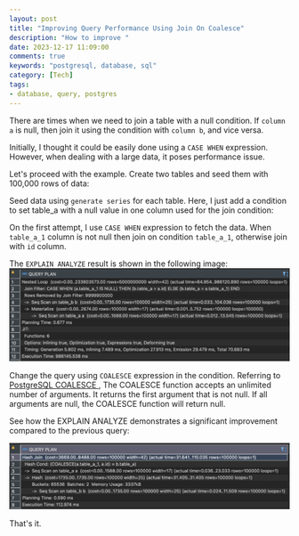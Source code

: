 ```yaml
---
layout: post
title: "Improving Query Performance Using Join On Coalesce"
description: "How to improve "
date: 2023-12-17 11:09:00
comments: true
keywords: "postgresql, database, sql"
category: [Tech]
tags:
- database, query, postgres
---
```


There are times when we need to join a table with a null condition. If `column a` is null, then join it using the condition with `column b`, and vice versa.

Initially, I thought it could be easily done using a `CASE WHEN` expression. However, when dealing with a large data, it poses performance issue.

Let's proceed with the example. 
Create two tables and seed them with 100,000 rows of data:
<script src="https://gist.github.com/ameliarahman/7af1db68d32108f2f49c2b65dffeda7f.js"></script>

Seed data using `generate series` for each table. Here, I just add a condition to set table_a with a null value in one column used for the join condition:
<script src="https://gist.github.com/ameliarahman/21a61ca6a27c5773abb0ce7b828efd1e.js"></script>


On the first attempt, I use `CASE WHEN` expression to fetch the data. When `table_a_1` column is not null then join on condition `table_a_1`, otherwise join with `id` column.
<script src="https://gist.github.com/ameliarahman/79b0ea419f49a543f8325057508e2bf9.js"></script>
The `EXPLAIN ANALYZE` result is shown in the following image:
![](../assets/img/join_coalesce/explain1.png)

Change the query using `COALESCE` expression in the condition. Referring to <a href="https://www.postgresqltutorial.com/postgresql-tutorial/postgresql-coalesce/" target="_top"> PostgreSQL COALESCE </a>, The COALESCE function accepts an unlimited number of arguments. It returns the first argument that is not null. If all arguments are null, the COALESCE function will return null.

<script src="https://gist.github.com/ameliarahman/fb05c5691c48b01cce65c5f537512425.js"></script>
See how the EXPLAIN ANALYZE demonstrates a significant improvement compared to the previous query:

![](../assets/img/join_coalesce/explain2.png)

That's it.

